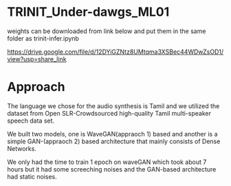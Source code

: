 # TRINIT_Under-dawgs_ML01

weights can be downloaded from link below and put them in the same folder as trinit-infer.ipynb

https://drive.google.com/file/d/12DYiGZNtz8UMtqma3XSBec44WDwZsOD1/view?usp=share_link


# Approach

The language we chose for the audio synthesis is Tamil and we utilized the dataset from Open SLR-Crowdsourced high-quality Tamil multi-speaker speech data set.

We built two models, one is WaveGAN(appraoch 1) based and another is a simple GAN-(appraoch 2) based architecture that mainly consists of Dense Networks.

We only had the time to train 1 epoch on waveGAN which took about 7 hours but it had some screeching noises and the GAN-based architecture had static noises.


